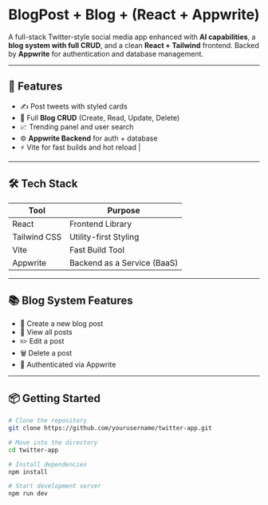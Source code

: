 # BlogPost + Blog + (React + Appwrite)

A full-stack Twitter-style social media app enhanced with **AI capabilities**, a **blog system with full CRUD**, and a clean **React + Tailwind** frontend. Backed by **Appwrite** for authentication and database management.

---

## 🚀 Features

- ✍️ Post tweets with styled cards
- 🧾 Full **Blog CRUD** (Create, Read, Update, Delete)
- 📈 Trending panel and user search
- ⚙️ **Appwrite Backend** for auth + database
- ⚡ Vite for fast builds and hot reload       |

---

## 🛠️ Tech Stack

| Tool          | Purpose                      |
|---------------|------------------------------|
| React         | Frontend Library             |
| Tailwind CSS  | Utility-first Styling        |
| Vite          | Fast Build Tool              |
| Appwrite      | Backend as a Service (BaaS)       |

---

## 📚 Blog System Features

- 📝 Create a new blog post
- 🧾 View all posts
- ✏️ Edit a post
- 🗑️ Delete a post
- 🔐 Authenticated via Appwrite

---

## 📦 Getting Started

```bash
# Clone the repository
git clone https://github.com/yourusername/twitter-app.git

# Move into the directory
cd twitter-app

# Install dependencies
npm install

# Start development server
npm run dev
